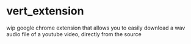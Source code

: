 # vert_extension

wip google chrome extension that allows you to easily download a wav audio file of a youtube video, directly from the source
